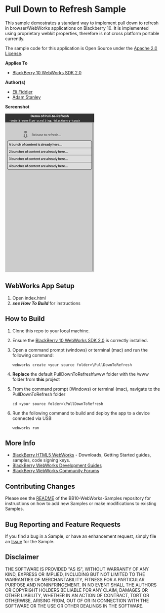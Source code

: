 # Pull Down to Refresh Sample

This sample demostrates a standard way to implement pull down to refresh in browser/WebWorks applications on Blackberry 10. It is
implemented using proprietary webkit properties, therefore is not cross platform portable currently.

The sample code for this application is Open Source under the [Apache 2.0 License](http://www.apache.org/licenses/LICENSE-2.0.html).


**Applies To**

* [BlackBerry 10 WebWorks SDK 2.0](https://developer.blackberry.com/html5/download/sdk)

**Author(s)**

* [Eli Fiddler](http://www.twitter.com/chadtatro)
* [Adam Stanley](http://www.twitter.com/n_adam_stanley)

**Screenshot**

![image](screenshot_pulltorefresh.jpg)

## WebWorks App Setup
1. Open index.html
2. ***see How To Build*** for instructions

## How to Build

1. Clone this repo to your local machine.
2. Ensure the [BlackBerry 10 WebWorks SDK 2.0](https://developer.blackberry.com/html5/download/sdk) is correctly installed.
3. Open a command prompt (windows) or terminal (mac) and run the following command:

	```
	webworks create <your source folder>\PullDownToRefresh
	```

3. **Replace** the default PullDownToRefresh\www folder with the \www folder from **this** project
4. From the command prompt (Windows) or terminal (mac), navigate to the PullDownToRefresh folder

	```
	cd <your source folder>\PullDownToRefresh
	```

5. Run the following command to build and deploy the app to a device connected via USB

	```
	webworks run
	```

## More Info

* [BlackBerry HTML5 WebWorks](https://bdsc.webapps.blackberry.com/html5/) - Downloads, Getting Started guides, samples, code signing keys.
* [BlackBerry WebWorks Development Guides](https://bdsc.webapps.blackberry.com/html5/documentation)
* [BlackBerry WebWorks Community Forums](http://supportforums.blackberry.com/t5/Web-and-WebWorks-Development/bd-p/browser_dev)


## Contributing Changes

Please see the [README](https://github.com/blackberry/BB10-WebWorks-Samples) of the BB10-WebWorks-Samples repository for instructions on how to add new Samples or make modifications to existing Samples.


## Bug Reporting and Feature Requests

If you find a bug in a Sample, or have an enhancement request, simply file an [Issue](https://github.com/blackberry/BB10-WebWorks-Samples/issues) for the Sample.

## Disclaimer

THE SOFTWARE IS PROVIDED "AS IS", WITHOUT WARRANTY OF ANY KIND, EXPRESS OR IMPLIED, INCLUDING BUT NOT LIMITED TO THE WARRANTIES OF MERCHANTABILITY, FITNESS FOR A PARTICULAR PURPOSE AND NONINFRINGEMENT. IN NO EVENT SHALL THE AUTHORS OR COPYRIGHT HOLDERS BE LIABLE FOR ANY CLAIM, DAMAGES OR OTHER LIABILITY, WHETHER IN AN ACTION OF CONTRACT, TORT OR OTHERWISE, ARISING FROM, OUT OF OR IN CONNECTION WITH THE SOFTWARE OR THE USE OR OTHER DEALINGS IN THE SOFTWARE.

